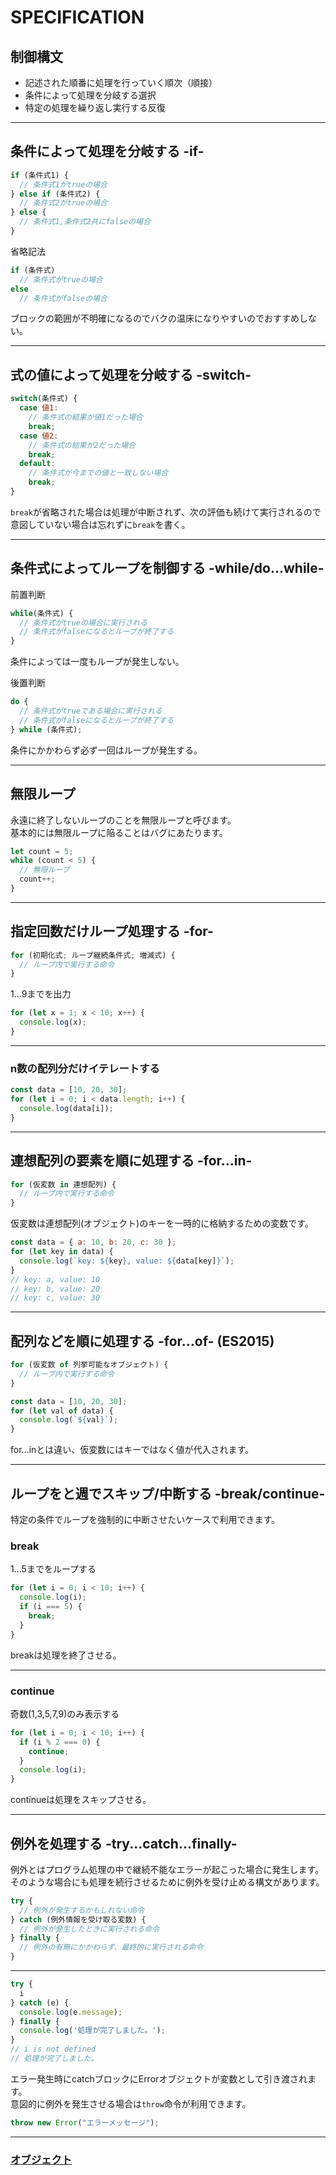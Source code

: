 # SPECIFICATION

## 制御構文

- 記述された順番に処理を行っていく順次（順接）
- 条件によって処理を分岐する選択
- 特定の処理を繰り返し実行する反復

---

## 条件によって処理を分岐する -if-

```js
if (条件式1) {
  // 条件式1がtrueの場合
} else if (条件式2) {
  // 条件式2がtrueの場合
} else {
  // 条件式1,条件式2共にfalseの場合
}
```

省略記法
```js
if (条件式)
  // 条件式がtrueの場合
else
  // 条件式がfalseの場合
```
ブロックの範囲が不明確になるのでバクの温床になりやすいのでおすすめしない。

---

## 式の値によって処理を分岐する -switch-

```js
switch(条件式) {
  case 値1:
    // 条件式の結果が値1だった場合
    break;
  case 値2:
    // 条件式の結果が2だった場合
    break;
  default:
    // 条件式が今までの値と一致しない場合
    break;
}
```
`break`が省略された場合は処理が中断されず、次の評価も続けて実行されるので意図していない場合は忘れずに`break`を書く。

---

## 条件式によってループを制御する -while/do...while-

前置判断
```js
while(条件式) {
  // 条件式がtrueの場合に実行される
  // 条件式がfalseになるとループが終了する
}
```
条件によっては一度もループが発生しない。<br>

後置判断
```js
do {
  // 条件式がtrueである場合に実行される
  // 条件式がfalseになるとループが終了する
} while (条件式);
```
条件にかかわらず必ず一回はループが発生する。

---

## 無限ループ
永遠に終了しないループのことを無限ループと呼びます。<br>
基本的には無限ループに陥ることはバグにあたります。

```js
let count = 5;
while (count < 5) {
  // 無限ループ
  count++;
}
```

---

## 指定回数だけループ処理する -for-

```js
for (初期化式; ループ継続条件式; 増減式) {
  // ループ内で実行する命令
}
```

1...9までを出力
```js
for (let x = 1; x < 10; x++) {
  console.log(x);
}
```

---

### n数の配列分だけイテレートする

```js
const data = [10, 20, 30];
for (let i = 0; i < data.length; i++) {
  console.log(data[i]);
}
```

---

## 連想配列の要素を順に処理する -for...in-

```js
for (仮変数 in 連想配列) {
  // ループ内で実行する命令
}
```
仮変数は連想配列(オブジェクト)のキーを一時的に格納するための変数です。

```js
const data = { a: 10, b: 20, c: 30 };
for (let key in data) {
  console.log(`key: ${key}, value: ${data[key]}`);
}
// key: a, value: 10
// key: b, value: 20
// key: c, value: 30
```

---

## 配列などを順に処理する -for...of- (ES2015)

```js
for (仮変数 of 列挙可能なオブジェクト) {
  // ループ内で実行する命令
}
```

```js
const data = [10, 20, 30];
for (let val of data) {
  console.log(`${val}`);
}
```
for...inとは違い、仮変数にはキーではなく値が代入されます。

---

## ループをと週でスキップ/中断する -break/continue-
特定の条件でループを強制的に中断させたいケースで利用できます。

### break
1...5までをループする
```js
for (let i = 0; i < 10; i++) {
  console.log(i);
  if (i === 5) {
    break;
  }
}
```
breakは処理を終了させる。

---

### continue
奇数(1,3,5,7,9)のみ表示する
```js
for (let i = 0; i < 10; i++) {
  if (i % 2 === 0) {
    continue;
  }
  console.log(i);
}
```
continueは処理をスキップさせる。

---

## 例外を処理する -try...catch...finally-

例外とはプログラム処理の中で継続不能なエラーが起こった場合に発生します。<br>
そのような場合にも処理を続行させるために例外を受け止める構文があります。

```js
try {
  // 例外が発生するかもしれない命令
} catch (例外情報を受け取る変数) {
  // 例外が発生したときに実行される命令
} finally {
  // 例外の有無にかかわらず、最終的に実行される命令
}
```

---

```js
try {
  i
} catch (e) {
  console.log(e.message);
} finally {
  console.log('処理が完了しました。');
}
// i is not defined
// 処理が完了しました。
```
エラー発生時にcatchブロックにErrorオブジェクトが変数として引き渡されます。<br>
意図的に例外を発生させる場合は`throw`命令が利用できます。

```js
throw new Error("エラーメッセージ");
```

---

### [オブジェクト](?md=/docs/04-OBJECT-01)
